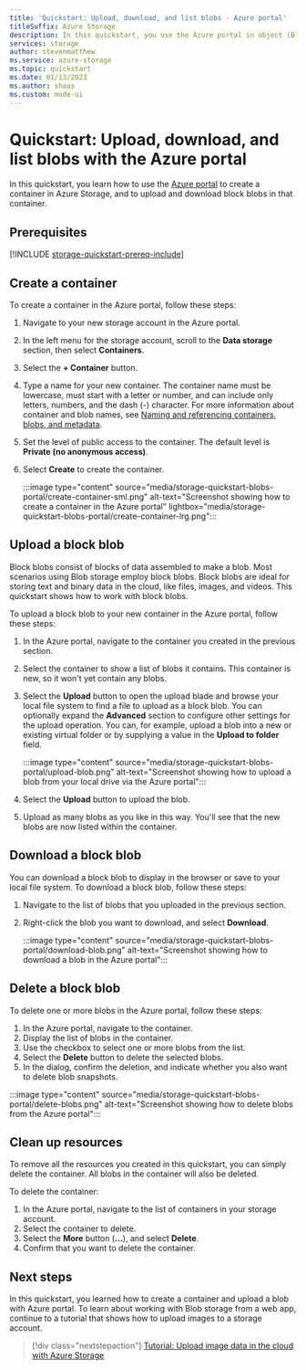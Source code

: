 ```yaml
---
title: 'Quickstart: Upload, download, and list blobs - Azure portal'
titleSuffix: Azure Storage
description: In this quickstart, you use the Azure portal in object (Blob) storage. Then you use the Azure portal to upload a blob to Azure Storage, download a blob, and list the blobs in a container.
services: storage
author: stevenmatthew
ms.service: azure-storage
ms.topic: quickstart
ms.date: 01/13/2023
ms.author: shaas
ms.custom: mode-ui
---
```


# Quickstart: Upload, download, and list blobs with the Azure portal

In this quickstart, you learn how to use the [Azure portal](https://portal.azure.com/) to create a container in Azure Storage, and to upload and download block blobs in that container.

## Prerequisites

[!INCLUDE [storage-quickstart-prereq-include](../../../includes/storage-quickstart-prereq-include.md)]

## Create a container

To create a container in the Azure portal, follow these steps:

1. Navigate to your new storage account in the Azure portal.
1. In the left menu for the storage account, scroll to the **Data storage** section, then select **Containers**.
1. Select the **+ Container** button.
1. Type a name for your new container. The container name must be lowercase, must start with a letter or number, and can include only letters, numbers, and the dash (-) character. For more information about container and blob names, see [Naming and referencing containers, blobs, and metadata](/rest/api/storageservices/naming-and-referencing-containers--blobs--and-metadata).
1. Set the level of public access to the container. The default level is **Private (no anonymous access)**.
1. Select **Create** to create the container.

    :::image type="content" source="media/storage-quickstart-blobs-portal/create-container-sml.png" alt-text="Screenshot showing how to create a container in the Azure portal" lightbox="media/storage-quickstart-blobs-portal/create-container-lrg.png":::

## Upload a block blob

Block blobs consist of blocks of data assembled to make a blob. Most scenarios using Blob storage employ block blobs. Block blobs are ideal for storing text and binary data in the cloud, like files, images, and videos. This quickstart shows how to work with block blobs.

To upload a block blob to your new container in the Azure portal, follow these steps:

1. In the Azure portal, navigate to the container you created in the previous section.
1. Select the container to show a list of blobs it contains. This container is new, so it won't yet contain any blobs.
1. Select the **Upload** button to open the upload blade and browse your local file system to find a file to upload as a block blob. You can optionally expand the **Advanced** section to configure other settings for the upload operation. You can, for example, upload a blob into a new or existing virtual folder or by supplying a value in the **Upload to folder** field.

    :::image type="content" source="media/storage-quickstart-blobs-portal/upload-blob.png" alt-text="Screenshot showing how to upload a blob from your local drive via the Azure portal":::

1. Select the **Upload** button to upload the blob.
1. Upload as many blobs as you like in this way. You'll see that the new blobs are now listed within the container.

## Download a block blob

You can download a block blob to display in the browser or save to your local file system. To download a block blob, follow these steps:

1. Navigate to the list of blobs that you uploaded in the previous section.
1. Right-click the blob you want to download, and select **Download**.

    :::image type="content" source="media/storage-quickstart-blobs-portal/download-blob.png" alt-text="Screenshot showing how to download a blob in the Azure portal":::

## Delete a block blob

To delete one or more blobs in the Azure portal, follow these steps:

1. In the Azure portal, navigate to the container.
1. Display the list of blobs in the container.
1. Use the checkbox to select one or more blobs from the list.
1. Select the **Delete** button to delete the selected blobs.
1. In the dialog, confirm the deletion, and indicate whether you also want to delete blob snapshots.

:::image type="content" source="media/storage-quickstart-blobs-portal/delete-blobs.png" alt-text="Screenshot showing how to delete blobs from the Azure portal":::

## Clean up resources

To remove all the resources you created in this quickstart, you can simply delete the container. All blobs in the container will also be deleted.

To delete the container:

1. In the Azure portal, navigate to the list of containers in your storage account.
1. Select the container to delete.
1. Select the **More** button (**...**), and select **Delete**.
1. Confirm that you want to delete the container.

## Next steps

In this quickstart, you learned how to create a container and upload a blob with Azure portal. To learn about working with Blob storage from a web app, continue to a tutorial that shows how to upload images to a storage account.

> [!div class="nextstepaction"]
> [Tutorial: Upload image data in the cloud with Azure Storage](storage-upload-process-images.md)
